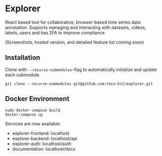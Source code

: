 # Explorer
React based tool for collaborative, browser-based time series data annotation. Supports managing and interacting with datasets, videos, labels, users and has 2FA to improve compliance.

(Screenshots, hosted version, and detailed feature list coming soon)


## Installation

Clone with `--recurse-submodules`-flag to automatically initialize and update each submodule.

```
git clone --recurse-submodules git@github.com:teco-kit/explorer.git

```

## Docker Environment

```
sudo docker-compose build
docker-compose up
```

Services are now available:
* explorer-frontend: localhost
* explorer-backend: localhost/api
* explorer-auth: localhost/auth
* documentation: localhost/docs

